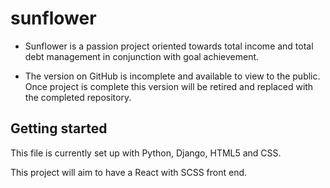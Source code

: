 # sunflower

- Sunflower is a passion project oriented towards total income and total debt management in conjunction with goal achievement. 

- The version on GitHub is incomplete and available to view to the public. Once project is complete this version will be retired and replaced with the completed repository. 

## Getting started

This file is currently set up with Python, Django, HTML5 and CSS. 

This project will aim to have a React with SCSS front end. 

